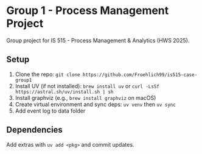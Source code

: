 # Group 1 - Process Management Project

Group project for IS 515 - Process Management & Analytics (HWS 2025).

## Setup

1. Clone the repo: `git clone https://github.com/Froehlich99/is515-case-group1`
2. Install UV (if not installed): `brew install uv` or `curl -LsSf https://astral.sh/uv/install.sh | sh`
3. Install graphviz (e.g., `brew install graphviz` on macOS)
4. Create virtual environment and sync deps: `uv venv` then `uv sync`
5. Add event log to data folder

## Dependencies

Add extras with `uv add <pkg>` and commit updates.

